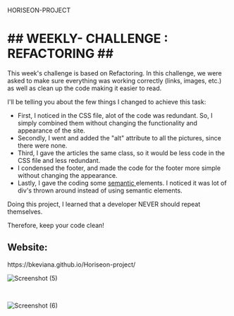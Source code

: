 HORISEON-PROJECT

<html>
<h1> ## WEEKLY- CHALLENGE : REFACTORING ## </h1>
<body>
<p> This week's challenge is based on Refactoring. In this challenge, we were asked to make sure everything was working correctly (links, images, etc.) as well as clean up the code making it easier to read. </p>
 <p> I'll be telling you about the few things I changed to achieve this task: </p>
<ul>
<li> First, I noticed in the CSS file, alot of the code was redundant. So, I simply combined them without changing the functionality and appearance of the site. </li>
<li> Secondly, I went and added the "alt" attribute to all the pictures, since there were none. </li>
<li> Third, I gave the articles the same class, so it would be less code in the CSS file and less redundant. </li>
<li>  I condensed the footer, and made the code for the footer more simple without changing the appearance. </li>
 <li> Lastly, I gave the coding some <u> semantic </u> elements. I noticed it was lot of div's thrown around instead of using semantic elements.
</ul>
 
 <p> Doing this project, I learned that a developer NEVER should repeat themselves.</p>
 <p> Therefore, keep your code clean! </p>
 
<h2> Website: </h2>
 <p>  https://bkeviana.github.io/Horiseon-project/ </p>
 
![Screenshot (5)](https://user-images.githubusercontent.com/99054758/162000680-fc2cb52b-ae45-46b7-98ab-235751c4fbae.png)

 <br>

![Screenshot (6)](https://user-images.githubusercontent.com/99054758/161996199-7f14bd31-9070-430e-b93e-fc25f2f38c5a.png)
 

</body>
</html>
